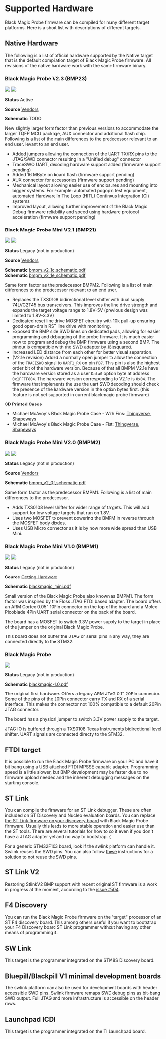 # Supported Hardware

Black Magic Probe firmware can be compiled for many different target platforms. Here is a short list with descriptions of different targets.

## Native Hardware

The following is a list of official hardware supported by the Native target that is the default compilation target of Black Magic Probe firmware.  All revisions of the native hardware work with the same firmware binary.

### Black Magic Probe V2.3 (BMP23)

![](_assets/bmp23-top.jpg)
![](_assets/bmp23-bottom.jpg)

**Status** Active

**Source** [Vendors](index.md#getting-hardware)

**Schematic** TODO

New slightly larger form factor than previous versions to accommodate the larger TQFP MCU package, AUX connector and additional flash chip. Following is a list of the main differences to the predecessor relevant to an end user.
levant to an end user.

* Added jumpers allowing the connection of the UART TX/RX pins to the JTAG/SWD connector resulting in a "Unified debug" connector
* TraceSWO UART, decoding hardware support added (firmwrare support pending)
* Added 16 MByte on board flash (firmware support pending)
* AUX connector for accessories (firmware support pending)
* Mechanical layout allowing easier use of enclosures and mounting into bigger systems. For example: automated pogopin test equipment, automated Hardware In The Loop (HITL) Continous Integration (CI) systems
* Improved layout, allowing further improvement of the Black Magic Debug firmware reliability and speed using hardware protocol acceleration (firmware support pending)

### Black Magic Probe Mini V2.1 (BMP21)

![](_assets/bmpm21-top.jpg)
![](_assets/bmpm21-bottom.jpg)

**Status** Legacy (not in production)

**Source** [Vendors](index.md#getting-hardware)

**Schematic** [bmpm_v2_1c_schematic.pdf](_assets/bmpm_v2_1c_schematic.pdf)  
**Schematic** [bmpm_v2_1e_schematic.pdf](_assets/bmpm_v2_1e_schematic.pdf)

Same form factor as the predecessor BMPM2. Following is a list of main differences to the predecessor relevant to an end user.

* Replaces the TXS0108 bidirectional level shifter with dual supply 74LVC2T45 bus transceivers. This improves the line drive strength and expands the target voltage range to 1.8V-5V (previous design was limited to 1.8V-3.3V)
* Dedicated reset line drive MOSFET circuitry with 10k pull-up ensuring good open-drain RST line drive with monitoring.
* Exposed the BMP side SWD lines on dedicated pads, allowing for easier programming and debugging of the probe firmware. It is much easier now to program and debug the BMP firmware using a second BMP. The pinout is compatible with the [SWD adapter by 1Bitsquared](https://1bitsquared.com/products/jtag-swd-adapter).
* Increased LED distance from each other for better visual separation.
* (V2.1e revision) Added a normally open jumper to allow the connection of the `TRACESWO` signal to `UART1_RX` on pin `PB7`. This pin is also the highest order bit of the hardware version. Because of that all BMPM V2.1e have the hardware version stored as a user `Data0` option byte at address `0x1FFFF804`. The hardware version corresponding to V2.1e is `0x04`. The firmware that implements the use the uart SWO decoding should check the presence of the hardware version in the option bytes first. (this feature is not yet supported in current blackmagic probe firmware)

**3D Printed Cases**
* Michael McAvoy's Black Magic Probe Case - With Fins: [Thingverse](https://www.thingiverse.com/thing:2387688), [Shapeways](https://www.shapeways.com/product/ZCZRTYJJ9/case-black-magic-probe-with-fins) 
* Michael McAvoy's Black Magic Probe Case - Flat: [Thingverse](https://www.thingiverse.com/thing:2401662), [Shapeways](https://www.shapeways.com/product/JG6NTERVG/case-black-magic-probe-flat)

### Black Magic Probe Mini V2.0 (BMPM2)

![](_assets/bmpm2-black-final-top.jpg)
![](_assets/bmpm2-black-final-bottom.jpg)

**Status** Legacy (not in production)

**Source** [Vendors](index.md#getting-hardware)

**Schematic** [bmpm_v2_0f_schematic.pdf](_assets/bmpm_v2_0f_schematic.pdf)

Same form factor as the predecessor BMPM1. Following is a list of main differences to the predecessor.

* Adds TXS0108 level shifter for wider range of targets. This will add support for low voltage targets that run on 1.8V.
* Uses two MOSFET to prevent powering the BMPM in reverse through the MOSFET body diodes.
* Uses USB Micro connector as it is by now more wide spread than USB Mini.

### Black Magic Probe Mini V1.0 (BMPM1)

![](_assets/bmpm1-top.jpg)
![](_assets/bmpm1-bottom.jpg)

**Status** Legacy (not in production)

**Source** [Getting Hardware](index.md#getting-hardware)

**Schematic** [blackmagic_mini.pdf](_assets/blackmagic_mini.pdf)

Small version of the Black Magic Probe also known as BMPM1. The form factor was inspired by the Floss JTAG FTDI based adapter. The board offers an ARM Cortex 0.05" 10Pin connector on the top of the board and a Molex Picoblade 4Pin UART serial connector on the back of the board.

The board has a MOSFET to switch 3.3V power supply to the target in place of the jumper on the original Black Magic Probe.

This board does not buffer the JTAG or serial pins in any way, they are connected directly to the STM32.

### Black Magic Probe

![](_assets/bmp1-top.jpg)

**Status** Legacy (not in production)

**Schematic** [blackmagic-1.0.pdf](_assets/blackmagic-1.0.pdf)

The original first hardware. Offers a legacy ARM JTAG 0.1" 20Pin connector. Some of the pins of the 20Pin connector carry TX and RX of a serial interface. This makes the connector not 100% compatible to a default 20Pin JTAG connector.

The board has a physical jumper to switch 3.3V power supply to the target.

JTAG IO is buffered through a TXS0108 Texas Instruments bidirectional level shifter.  UART signals are connected directy to the STM32.

## FTDI target

It is possible to run the Black Magic Probe firmware on your PC and have it bit bang using a USB attached FTDI MPSSE capable adapter. Programming speed is a little slower, but BMP development may be faster due to no firmware upload needed and the inherent debugging messages on the starting console. 

## ST Link

You can compile the firmware for an ST Link debugger. These are often included on ST Discovery and Nucleo evaluation boards. You can replace [the ST Link firmware on your discovery board](http://esden.net/2014/12/29/black-magic-discovery/) with Black Magic Probe firmware. Usually this leads to more stable operation and easier use than the ST tools. There are several tutorials for how to do it even if you don't have a JTAG adapter yet and no way to bootstrap. :)

For a generic STM32F103 board, look if the swlink platform can handle it. Swlink reuses the SWD pins.
You can also follow [these](https://medium.com/@paramaggarwal/converting-an-stm32f103-board-to-a-black-magic-probe-c013cf2cc38c#.btn6lnwqe) instructions for a solution to not reuse the SWD pins.

## ST Link V2

Restoring StlinkV2 BMP support with recent original ST firmware is a work in progress at the moment, according to the [issue #504](https://github.com/blacksphere/blackmagic/issues/504#issuecomment-525399540).

## F4 Discovery

You can run the Black Magic Probe firmware on the "target" processor of an ST F4 discovery board. This among others useful if you want to bootstrap your F4 Discovery board ST Link programmer without having any other means of programming it.

## SW Link

This target is the programmer integrated on the STM8S Discovery board.

## Bluepill/Blackpill V1 minimal development boards

The swlink platform can also be used for development boards with header accessible SWD pins. Swlink firmware remaps SWD debug pins as bit-bang SWD output. Full JTAG and more infrastructure is accessible on the header rows.

## Launchpad ICDI

This target is the programmer integrated on the TI Launchpad board.
